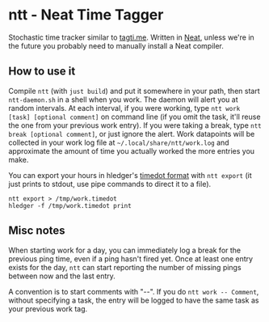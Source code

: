 # ntt - Neat Time Tagger

Stochastic time tracker similar to [tagti.me](http://tagti.me/).
Written in [Neat](https://neat-lang.github.io/), unless we're in the future you probably need to manually install a Neat compiler.

## How to use it

Compile `ntt` (with `just build`) and put it somewhere in your path, then start `ntt-daemon.sh` in a shell when you work.
The daemon will alert you at random intervals.
At each interval, if you were working, type `ntt work [task] [optional comment]` on command line (if you omit the task, it'll reuse the one from your previous work entry).
If you were taking a break, type `ntt break [optional comment]`, or just ignore the alert.
Work datapoints will be collected in your work log file at `~/.local/share/ntt/work.log` and approximate the amount of time you actually worked the more entries you make.

You can export your hours in hledger's [timedot format](https://hledger.org/time-planning.html) with `ntt export` (it just prints to stdout, use pipe commands to direct it to a file).

```
ntt export > /tmp/work.timedot
hledger -f /tmp/work.timedot print
```

## Misc notes

When starting work for a day, you can immediately log a break for the previous ping time, even if a ping hasn't fired yet.
Once at least one entry exists for the day, `ntt` can start reporting the number of missing pings between now and the last entry.

A convention is to start comments with "--".
If you do `ntt work -- Comment`, without specifying a task, the entry will be logged to have the same task as your previous work tag.
